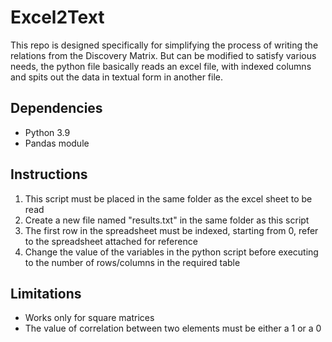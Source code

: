 # Excel2Text
This repo is designed specifically for simplifying the process of writing the relations from the Discovery Matrix.
But can be modified to satisfy various needs, the python file basically reads an excel file, with indexed columns and spits out the data in textual form in another file.

## Dependencies
* Python 3.9
* Pandas module

## Instructions
1) This script must be placed in the same folder as the excel sheet to be read
2) Create a new file named "results.txt" in the same folder as this script
3) The first row in the spreadsheet must be indexed, starting from 0, refer to the spreadsheet attached for reference
4) Change the value of the variables in the python script before executing to the number of rows/columns in the required table

## Limitations
+ Works only for square matrices
+ The value of correlation between two elements must be either a 1 or a 0
